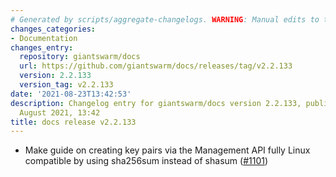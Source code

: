 ```yaml
---
# Generated by scripts/aggregate-changelogs. WARNING: Manual edits to this files will be overwritten.
changes_categories:
- Documentation
changes_entry:
  repository: giantswarm/docs
  url: https://github.com/giantswarm/docs/releases/tag/v2.2.133
  version: 2.2.133
  version_tag: v2.2.133
date: '2021-08-23T13:42:53'
description: Changelog entry for giantswarm/docs version 2.2.133, published on 23
  August 2021, 13:42
title: docs release v2.2.133
---
```


- Make guide on creating key pairs via the Management API fully Linux compatible by using sha256sum instead of shasum ([#1101](https://github.com/giantswarm/docs/pull/1101))
